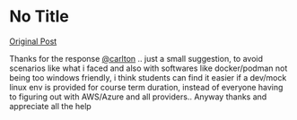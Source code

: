# No Title

[Original Post](https://discourse.onlinedegree.iitm.ac.in/t/171141/460)

<p>Thanks for the response <a class="mention" href="/u/carlton">@carlton</a> ..  just a small suggestion, to avoid scenarios like what i faced and also with softwares like docker/podman not being too windows friendly, i think students can find it easier if a dev/mock  linux env is provided for course term duration, instead of   everyone having to figuring out with AWS/Azure and all providers.. Anyway thanks and appreciate all the help</p>